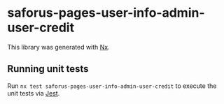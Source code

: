 # saforus-pages-user-info-admin-user-credit

This library was generated with [Nx](https://nx.dev).

## Running unit tests

Run `nx test saforus-pages-user-info-admin-user-credit` to execute the unit tests via [Jest](https://jestjs.io).
